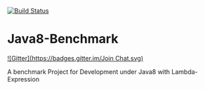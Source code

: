 [![Build Status](https://travis-ci.org/serious6/Java8Benchmarks.svg)](https://travis-ci.org/serious6/Java8Benchmarks)

Java8-Benchmark
===============
[![Gitter](https://badges.gitter.im/Join Chat.svg)](https://gitter.im/serious6/Java8Benchmarks?utm_source=badge&utm_medium=badge&utm_campaign=pr-badge&utm_content=badge)

A benchmark Project for Development under Java8 with Lambda-Expression

